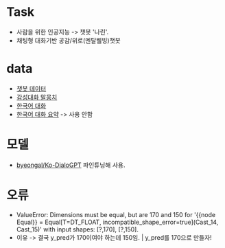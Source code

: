 # Task
- 사람을 위한 인공지능 -> 챗봇 '나린'.
- 채팅형 대화기반 공감/위로(멘탈웰빙)챗봇

# data
- [챗봇 데이터](https://github.com/songys/Chatbot_data)
- [감성대화 말뭉치](https://aihub.or.kr/aidata/7978) 
- [한국어 대화](https://aihub.or.kr/aidata/85/download)
- [한국어 대화 요약](https://aihub.or.kr/aidata/30714) -> 사용 안함

# 모델
- [byeongal/Ko-DialoGPT](https://huggingface.co/byeongal/Ko-DialoGPT) 파인튜닝해 사용.

# 오류
- ValueError: Dimensions must be equal, but are 170 and 150 for '{{node Equal}} = Equal[T=DT_FLOAT, incompatible_shape_error=true](Cast_14, Cast_15)' with input shapes: [?,170], [?,150].
- 이유 -> 결국 y_pred가 170이여야 하는데 150임. | y_pred를 170으로 만들자!
